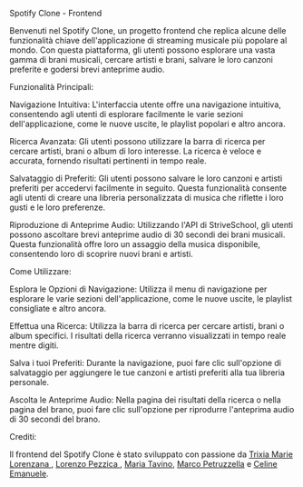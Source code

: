 Spotify Clone - Frontend

Benvenuti nel Spotify Clone, un progetto frontend che replica alcune delle funzionalità chiave dell'applicazione di streaming musicale più popolare al mondo. Con questa piattaforma, gli utenti possono esplorare una vasta gamma di brani musicali, cercare artisti e brani, salvare le loro canzoni preferite e godersi brevi anteprime audio.

Funzionalità Principali:

Navigazione Intuitiva: L'interfaccia utente offre una navigazione intuitiva, consentendo agli utenti di esplorare facilmente le varie sezioni dell'applicazione, come le nuove uscite, le playlist popolari e altro ancora.

Ricerca Avanzata: Gli utenti possono utilizzare la barra di ricerca per cercare artisti, brani o album di loro interesse. La ricerca è veloce e accurata, fornendo risultati pertinenti in tempo reale.

Salvataggio di Preferiti: Gli utenti possono salvare le loro canzoni e artisti preferiti per accedervi facilmente in seguito. Questa funzionalità consente agli utenti di creare una libreria personalizzata di musica che riflette i loro gusti e le loro preferenze.

Riproduzione di Anteprime Audio: Utilizzando l'API di StriveSchool, gli utenti possono ascoltare brevi anteprime audio di 30 secondi dei brani musicali. Questa funzionalità offre loro un assaggio della musica disponibile, consentendo loro di scoprire nuovi brani e artisti.

Come Utilizzare:

Esplora le Opzioni di Navigazione: Utilizza il menu di navigazione per esplorare le varie sezioni dell'applicazione, come le nuove uscite, le playlist consigliate e altro ancora.

Effettua una Ricerca: Utilizza la barra di ricerca per cercare artisti, brani o album specifici. I risultati della ricerca verranno visualizzati in tempo reale mentre digiti.

Salva i tuoi Preferiti: Durante la navigazione, puoi fare clic sull'opzione di salvataggio per aggiungere le tue canzoni e artisti preferiti alla tua libreria personale.

Ascolta le Anteprime Audio: Nella pagina dei risultati della ricerca o nella pagina del brano, puoi fare clic sull'opzione per riprodurre l'anteprima audio di 30 secondi del brano.

Crediti:

Il frontend del Spotify Clone è stato sviluppato con passione da <a href="https://www.linkedin.com/in/trixiamarielorenzana/" target="_blank">Trixia Marie Lorenzana </a>, <a  href="https://github.com/0znerol" target="_blank">Lorenzo Pezzica </a>, <a  href="https://www.linkedin.com/in/maria-tavino-029a8629b/" target="_blank">Maria Tavino</a>, <a  href="https://www.linkedin.com/in/marcopetruzzella00/" target="_blank">Marco Petruzzella</a> e <a  href="https://www.linkedin.com/in/celine-fatima-emanuele-webdeveloper/" target="_blank">Celine Emanuele</a>.
